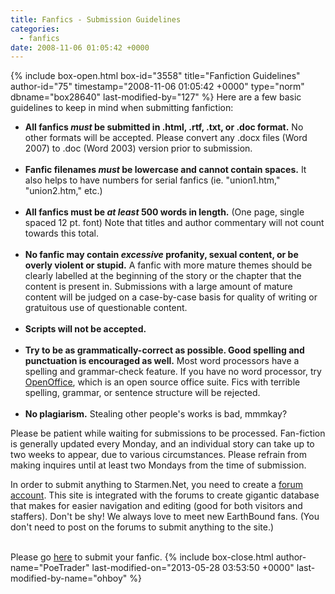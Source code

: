 ```yaml
---
title: Fanfics - Submission Guidelines
categories:
  - fanfics
date: 2008-11-06 01:05:42 +0000
---
```

{% include box-open.html box-id="3558" title="Fanfiction Guidelines" author-id="75" timestamp="2008-11-06 01:05:42 +0000" type="norm" dbname="box28640" last-modified-by="127" %}
Here are a few basic guidelines to keep in mind when submitting fanfiction:<br />
<ul>
<li><b>All fanfics <i>must</i> be submitted in .html, .rtf, .txt, or .doc format.</b> No other formats will be accepted. Please convert any .docx files (Word 2007) to .doc (Word 2003) version prior to submission.</li><br />
<li><b>Fanfic filenames <i>must</i> be lowercase and cannot contain spaces.</b> It also helps to have numbers for serial fanfics (ie. "union1.htm," "union2.htm," etc.)</li><br />
<li><b>All fanfics must be <i>at least</i> 500 words in length.</b> (One page, single spaced 12 pt. font) Note that titles and author commentary will not count towards this total.</li><br />
<li><b>No fanfic may contain <i>excessive</i> profanity, sexual content, or be overly violent or stupid.</b> A fanfic with more mature themes should be clearly labelled at the beginning of the story or the chapter that the content is present in.  Submissions with a large amount of mature content will be judged on a case-by-case basis for quality of writing or gratuitous use of questionable content.</li><br />
<li><b>Scripts will not be accepted.</b></li><br />
<li><b>Try to be as grammatically-correct as possible. Good spelling and punctuation is encouraged as well.</b> Most word processors have a spelling and grammar-check feature. If you have no word processor, try <a href="http://www.openoffice.org/">OpenOffice</a>, which is an open source office suite. Fics with terrible spelling, grammar, or sentence structure will be rejected.</li><br />
<li><b>No plagiarism.</b> Stealing other people's works is bad, mmmkay?</li>
</ul>

Please be patient while waiting for submissions to be processed. Fan-fiction is generally updated every Monday, and an individual story can take up to two weeks to appear, due to various circumstances. Please refrain from making inquires until at least two Mondays from the time of submission.

In order to submit anything to Starmen.Net, you need to create a <a href="http://forum.starmen.net/">forum account</a>. This site is integrated with the forums to create gigantic database that makes for easier navigation and editing (good for both visitors and staffers). Don't be shy!  We always love to meet new EarthBound fans. (You don't need to post on the forums to submit anything to the site.)<br /><br />

Please go <a href="http://starmen.net/submit/">here</a> to submit your fanfic.
{% include box-close.html author-name="PoeTrader" last-modified-on="2013-05-28 03:53:50 +0000" last-modified-by-name="ohboy" %}
